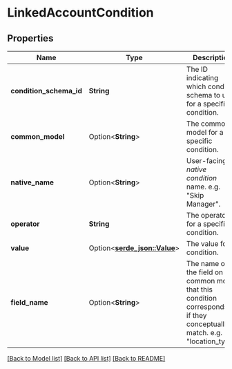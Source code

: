 # LinkedAccountCondition

## Properties

Name | Type | Description | Notes
------------ | ------------- | ------------- | -------------
**condition_schema_id** | **String** | The ID indicating which condition schema to use for a specific condition. | 
**common_model** | Option<**String**> | The common model for a specific condition. | [optional][readonly]
**native_name** | Option<**String**> | User-facing *native condition* name. e.g. \"Skip Manager\". | 
**operator** | **String** | The operator for a specific condition. | 
**value** | Option<[**serde_json::Value**](.md)> | The value for a condition. | [optional][readonly]
**field_name** | Option<**String**> | The name of the field on the common model that this condition corresponds to, if they conceptually match. e.g. \"location_type\". | 

[[Back to Model list]](../README.md#documentation-for-models) [[Back to API list]](../README.md#documentation-for-api-endpoints) [[Back to README]](../README.md)


